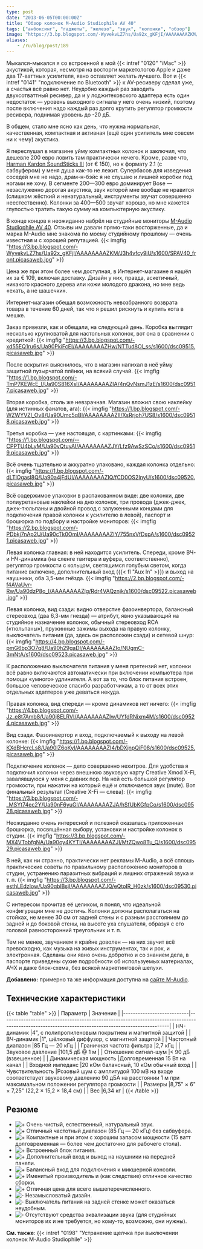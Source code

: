 ```yaml
---
type: post
date: "2013-06-05T00:00:00Z"
title: "Обзор колонок M-Audio Studiophile AV 40"
tags: ["анбоксинг", "гаджеты", "железо", "звук", "колонки", "обзор"]
image: "https://3.bp.blogspot.com/-WyvekvLZ7hs/Ua92x_gKFjI/AAAAAAAAZKM/J3h4vfcy9iU/s1600/SPAV40_front.picasaweb.jpg"
aliases:
    - /ru/blog/post/189
---
```


Мыкался-мыкался я со встроенной в мой {{< intref "0120" "iMac" >}} акустикой, которая, несмотря на восторги маркетологов Apple и даже два 17-ваттных усилителя, явно оставляет желать лучшего. Вот и {{< intref "0141" "подключение по Bluetooth" >}} к AV-ресиверу сделал уже, а счастья всё равно нет. Неудобно каждый раз заводить двухсотваттный ресивер, да и у лоджитековского адаптера есть один недостаток — уровень выходного сигнала у него очень низкий, поэтому после включения надо каждый раз долго крутить регулятор громкости ресивера, поднимая уровень до -20 дБ.

<!--more-->

В общем, стало мне ясно как день, что нужна нормальная, качественная, компактная и активная (ещё один усилитель мне совсем ни к чему) акустика.

Я переслушал в магазине уйму компактных колонок и заключил, что дешевле 200 евро ловить там практически нечего. Кроме, разве что, [Harman Kardon SoundSticks III](http://www.engadget.com/products/harman-kardon/soundsticks/iii/) (от € 150), но к формату 2.1 (с сабвуфером) у меня душа как-то не лежит. Супербасов для изведения соседей мне не надо, драм-н-бэйс я не слушаю и лишней коробки под ногами не хочу. В сегменте 200—300 евро доминирует Bose — незаслуженно дорогая акустика, звук которой мне вообще не нравится (слишком жёсткий и ненатуральный, инструменты звучат совершенно неестественно). Колонки за 400—500 звучат хорошо, но мне кажется глупостью тратить такую сумму на компьютерную акустику.

В конце концов я неожиданно набрёл на студийные мониторы  [M-Audio Studiophile AV 40](http://www.m-audio.com/products/view/studiophile-av-40). Отзывы им давали прямо-таки восторженные, да и марка M-Audio мне знакома по моему студийному прошлому — очень известная и с хорошей репутацией.
{{< imgfig "https://3.bp.blogspot.com/-WyvekvLZ7hs/Ua92x_gKFjI/AAAAAAAAZKM/J3h4vfcy9iU/s1600/SPAV40_front.picasaweb.jpg" >}}

Цена же при этом более чем доступная, в Интернет-магазине я нашёл их за € 109, включая доставку. Дизайн у них, правда, аскетичный, никакого красного дерева или кожи молодого дракона, но мне ведь «ехать, а не шашечки».

Интернет-магазин обещал возможность невозбранного возврата товара в течение 60 дней, так что я решил рискнуть и купить кота в мешке.

Заказ привезли, как и обещали, на следующий день. Коробка выглядит несколько крупноватой для настольных колонок, вот она в сравнении с кредиткой:
{{< imgfig "https://3.bp.blogspot.com/-xd55EQ1ru6s/Ua90PkiFcEI/AAAAAAAAZHw/NTTud8Ol_ss/s1600/dsc09515.picasaweb.jpg" >}}

После вскрытия выяснилось, что в магазин напихал в неё уйму защитной пузырчатой плёнки, на всякий случай.
{{< imgfig "https://1.bp.blogspot.com/-TmP7KEWcE_I/Ua90S816XsI/AAAAAAAAZIA/4nQvNsmJ1zE/s1600/dsc09517.picasaweb.jpg" >}}

Вторая коробка, столь же невзрачная. Магазин вложил свою наклейку (для истинных фанатов, ага):
{{< imgfig "https://1.bp.blogspot.com/-WZWYVZI_Ov8/Ua90Umc5qBI/AAAAAAAAZII/XsRrjoh7US8/s1600/dsc09518.picasaweb.jpg" >}}

Третья коробка — уже настоящая, с картинками:
{{< imgfig "https://1.bp.blogspot.com/--CPPTU4bLyM/Ua90vQtuyAI/AAAAAAAAZJY/Lfz9AwSzSCo/s1600/dsc09519.picasaweb.jpg" >}}

Всё очень тщательно и аккуратно упаковано, каждая колонка отдельно:
{{< imgfig "https://1.bp.blogspot.com/-dLTlOgasI8Q/Ua90a4jFdUI/AAAAAAAAZIQ/fCD0OS2InyU/s1600/dsc09520.picasaweb.jpg" >}}

Всё содержимое упаковки в распакованном виде: две колонки, две полиуретановые наклейки на дно колонок, три провода (джек-джек, джек-тюльпаны и двойной провод с залуженными концами для подключения правой колонки к усилителю в левой), паспорт и брошюрка по подбору и настройке мониторов:
{{< imgfig "https://2.bp.blogspot.com/-PDbkj7nAp2U/Ua90cTk0OmI/AAAAAAAAZIY/755nxVfDspA/s1600/dsc09521.picasaweb.jpg" >}}

Левая колонка главная: в ней находится усилитель. Спереди, кроме ВЧ- и НЧ-динамика (на сленге твитера и вуфера, соответственно), регулятор громкости с кольцом, светящимся голубым светом, когда питание включено, дополнительный вход ({{< fl "Aux In" >}}) и выход на наушники, оба 3,5-мм гнёзда.
{{< imgfig "https://2.bp.blogspot.com/-f4AVaUvr-Rw/Ua90dzP8o_I/AAAAAAAAZIg/Rdr4VAQznjk/s1600/dsc09522.picasaweb.jpg" >}}

Левая колонка, вид сзади: видно отверстие фазоинвертора, балансный стереовход (два 6,3-мм гнезда) — атрибут, явно указывающий на студийное назначение колонок, обычный стереовход RCA («тюльпаны»), пружинные зажимы выхода на правую колонку, выключатель питания (да, здесь он расположен сзади) и сетевой шнур:
{{< imgfig "https://4.bp.blogspot.com/-pmG6bp3O7q8/Ua90h29gaDI/AAAAAAAAZIo/NUgmC-3mNtA/s1600/dsc09523.picasaweb.jpg" >}}

К расположению выключателя питания у меня претензий нет, колонки всё равно включаются автоматически при включении компьютера при помощи «умного» удлинителя. А вот за то, что блок питания встроен, большое человеческое спасибо разработчикам, а то от всех этих отдельных адаптеров уже деваться некуда.

Правая колонка, вид спереди — кроме динамиков нет ничего:
{{< imgfig "https://4.bp.blogspot.com/-Jz_e8t7Amb8/Ua90j8ELRVI/AAAAAAAAZIw/UYfdRNixm4M/s1600/dsc09524.picasaweb.jpg" >}}

Вид сзади. Фазоинвертор и вход, подключаемый к выходу на левой колонке:
{{< imgfig "https://1.bp.blogspot.com/-KXdBHcrcLs8/Ua90lZ6oKyI/AAAAAAAAZI4/bDXjnpQiF08/s1600/dsc09525.picasaweb.jpg" >}}

Подключение колонок — дело совершенно нехитрое. Для удобства я подключил колонки через внешнюю звуковую карту Creative Xmod X-Fi, завалявшуюся у меня с давних пор. На ней есть большой регулятор громкости, при нажатии на который ещё и отключается звук (mute). Вот финальный результат (Creative X-Fi — слева):
{{< imgfig "https://3.bp.blogspot.com/-_MSYt74ec2Y/Ua90nF6yuGI/AAAAAAAAZJA/hSfUbKGfpCo/s1600/dsc09528.picasaweb.jpg" >}}

Неожиданно очень интересной и полезной оказалась приложенная брошюрка, посвящённая выбору, установки и настройке колонок в студии.
{{< imgfig "https://3.bp.blogspot.com/-MX4VTobfgNA/Ua90oy4KYTI/AAAAAAAAZJI/MtZQwo8Tu_Q/s1600/dsc09529.picasaweb.jpg" >}}

В ней, как ни странно, практически нет рекламы M-Audio, а всё сплошь практические советы по правильному расположению мониторов в студии, устранению паразитных вибраций и лишних отражений звука и т. п.
{{< imgfig "https://3.bp.blogspot.com/-esthLEdzIow/Ua90qblBsjI/AAAAAAAAZJQ/eQtoIR_H0zk/s1600/dsc09530.picasaweb.jpg" >}}

С интересом прочитав её целиком, я понял, что идеальной конфигурации мне не достичь. Колонки должны располагаться на стойках, не менее 30 см от задней стены и с разным расстоянием до задней и до боковой стены, на высоте уха слушателя, образуя с его головой равносторонний треугольник и т. п.

Тем не менее, звучанием я крайне доволен — на них звучит всё превосходно, как музыка на живых инструментах, так и рок, и электронная. Сделаны они явно очень добротно и со знанием дела, в паспорте приведены сухие подробности об используемых материалах, АЧХ и даже блок-схема, без всякой маркетинговой шелухи.

**Добавлено:** примерно та же информация доступна на [сайте M-Audio](http://apps.avid.com/monitors/).

## Технические характеристики

{{< table "table" >}}
| Параметр                  | Значение                                                                                                                                          |
|---------------------------|---------------------------------------------------------------------------------------------------------------------------------------------------|
| НЧ-динамик                |4", с полипропиленовым покрытием и магнитной защитой                                                                                               |
| ВЧ-динамик                |1", шёлковый диффузор, с магнитной защитой                                                                                                         |
| Частотный диапазон        |85 Гц — 20 кГц                                                                                                                                     |
| Граничная частота фильтра |2,7 кГц                                                                                                                                            |
| Звуковое давление         |101,5 дБ @ 1 м                                                                                                                                     |
| Отношение сигнал-шум      |< 90 дБ (взвешенное)                                                                                                                               |
| Динамическая мощность     |Долговременная 15 Вт на канал                                                                                                                      |
| Входной импеданс          |20 кОм балансный, 10 кОм обычный вход                                                                                                              |
| Чувствительность          |Розовый шум с амплитудой 100 мВ на входе соответствует звуковому давлению 90 дБА на расстоянии 1 м при максимальном положении регулятора громкости |
| Размеры                   |8,75" × 6" × 7,25" (22,2 × 15,2 × 18,4 см)                                                                                                         |
| Вес                       |6,34 кг                                                                                                                                            |
{{< /table >}}

## Резюме

* ![+](http://1.bp.blogspot.com/-f0b9672pQQI/UbCZUcYdL6I/AAAAAAAAZKs/TxsyRb4nvPY/s1600/plus.png)  Очень чистый, естественный, натуральный звук.
* ![+](http://1.bp.blogspot.com/-f0b9672pQQI/UbCZUcYdL6I/AAAAAAAAZKs/TxsyRb4nvPY/s1600/plus.png)  Отличный частотный диапазон (85 Гц — 20 кГц) без сабвуфера.
* ![+](http://1.bp.blogspot.com/-f0b9672pQQI/UbCZUcYdL6I/AAAAAAAAZKs/TxsyRb4nvPY/s1600/plus.png)  Компактные и при этом с хорошим запасом мощности (15 ватт долговременная — более чем достаточно для рабочего стола).
* ![+](http://1.bp.blogspot.com/-f0b9672pQQI/UbCZUcYdL6I/AAAAAAAAZKs/TxsyRb4nvPY/s1600/plus.png)  Встроенный блок питания.
* ![+](http://1.bp.blogspot.com/-f0b9672pQQI/UbCZUcYdL6I/AAAAAAAAZKs/TxsyRb4nvPY/s1600/plus.png)  Дополнительный вход и выход на наушники на передней панели.
* ![+](http://1.bp.blogspot.com/-f0b9672pQQI/UbCZUcYdL6I/AAAAAAAAZKs/TxsyRb4nvPY/s1600/plus.png)  Балансный вход для подключения к микшерной консоли.
* ![+](http://1.bp.blogspot.com/-f0b9672pQQI/UbCZUcYdL6I/AAAAAAAAZKs/TxsyRb4nvPY/s1600/plus.png)  Именитый производитель и (как следствие) отличное качество сборки.
* ![+](http://1.bp.blogspot.com/-f0b9672pQQI/UbCZUcYdL6I/AAAAAAAAZKs/TxsyRb4nvPY/s1600/plus.png)  Отличная цена для всего вышеперечисленного.
* ![-](http://3.bp.blogspot.com/-Ve0HjsK5vVg/UbCZUZKATYI/AAAAAAAAZKw/LLk4Y6atW4c/s1600/minus.png) Незамысловатый дизайн.
* ![-](http://3.bp.blogspot.com/-Ve0HjsK5vVg/UbCZUZKATYI/AAAAAAAAZKw/LLk4Y6atW4c/s1600/minus.png) Выключатель питания на задней стенке может оказаться неудобным.
* ![-](http://3.bp.blogspot.com/-Ve0HjsK5vVg/UbCZUZKATYI/AAAAAAAAZKw/LLk4Y6atW4c/s1600/minus.png) Отсутствуют средства эквализации звука (для студийных мониторов их и не требуется, но кому-то, возможно, они нужны).

**См. также**: {{< intref "0198" "Устранение щелчка при выключении колонок M-Audio Studiophile" >}}
